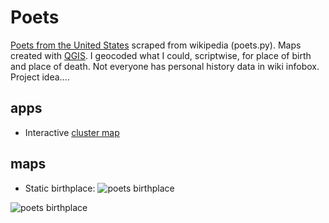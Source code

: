 # Poets
[Poets from the United States](https://en.wikipedia.org/wiki/List_of_poets_from_the_United_States) scraped from wikipedia (poets.py). Maps created with [QGIS](https://www.qgis.org/en/site/). I geocoded what I could, scriptwise, for place of birth and place of death. Not everyone has personal history data in wiki infobox. Project idea....

## apps
 * Interactive [cluster map](http://slackerdesign.com/poets/index.html)

## maps 
* Static birthplace:
![poets birthplace](https://github.com/briggsreschke/gis-data/assets/16325768/21b90e11-7bca-412e-bd08-8f23cf62c84b)


![poets birthplace](https://github.com/briggsreschke/gis-data/assets/16325768/0e2db170-499b-45fa-aa22-06be8100c3b0)



